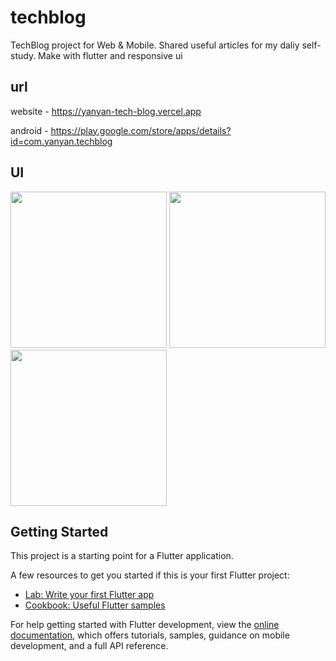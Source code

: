 # techblog

TechBlog project for Web & Mobile. Shared useful articles for my daliy self-study. Make with flutter and responsive ui

## url

website - https://yanyan-tech-blog.vercel.app

android - https://play.google.com/store/apps/details?id=com.yanyan.techblog

## UI

<p float="left">
  <img height="250" src="https://play-lh.googleusercontent.com/VViPTWkOAfUYPVusOXPdejn99nxs-eLv5zxt70_h3LRPl6MRij5P2ToCjK8j6vsiIV-6=w5120-h2880-rw">
  <img height="250" src="https://play-lh.googleusercontent.com/yegvzAIFa8cB_TO1pZXBqxqkqD5ETVC3KB5nIeUMG9v7ZG21yS0_LZyzvhFpHTJwLQ=w5120-h2880-rw">
  <img height="250" src="https://play-lh.googleusercontent.com/hl44_-4zjbGvWQtdAotDNGJ5H1578cMN_rkc6Pl70moI46micO8Nsji8uaQNJ4qjgTOO=w5120-h2880-rw">
</p>

## Getting Started

This project is a starting point for a Flutter application.

A few resources to get you started if this is your first Flutter project:

- [Lab: Write your first Flutter app](https://docs.flutter.dev/get-started/codelab)
- [Cookbook: Useful Flutter samples](https://docs.flutter.dev/cookbook)

For help getting started with Flutter development, view the
[online documentation](https://docs.flutter.dev/), which offers tutorials,
samples, guidance on mobile development, and a full API reference.
